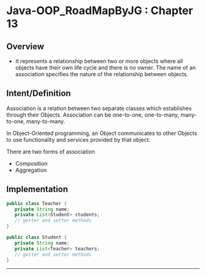 # Java-OOP_RoadMapByJG : Chapter 13 

## Overview
- It represents a relationship between two or more objects where all objects have their own life cycle and there is no owner. The name of an association specifies the nature of the relationship between objects.

## Intent/Definition
Association is a relation between two separate classes which establishes through their Objects. Association can be one-to-one, one-to-many, many-to-one, many-to-many.

In Object-Oriented programming, an Object communicates to other Objects to use functionality and services provided by that object.

There are two forms of association
- Composition
- Aggregation

## Implementation
```java
public class Teacher {
   private String name;
   private List<Student> students;
   // getter and setter methods 
}

public class Student {
   private String name;
   private List<Teacher> teachers;
   // getter and setter methods 
}
```

---